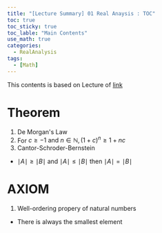 ```yaml
---
title: "[Lecture Summary] 01 Real Anaysis : TOC"
toc: true
toc_sticky: true
toc_lable: "Main Contents"
use_math: true
categories:
  - RealAnalysis
tags:
  - [Math]
---
```


This contents is based on Lecture of [link](https://ocw.mit.edu/courses/18-100a-real-analysis-fall-2020/video_galleries/video-lectures/)

# Theorem

1. De Morgan's Law
2. For $c\ge -1 \mbox{ and } n\in \mathbb{N}, (1+c)^n \ge 1+nc$
3. Cantor-Schroder-Bernstein
  - $\mid A \mid \ge \mid B \mid$  and $\mid A \mid \le \mid B \mid$  then $\mid A \mid = \mid B \mid$ 

# AXIOM

1. Well-ordering propery of natural numbers
  - There is always the smallest element 

